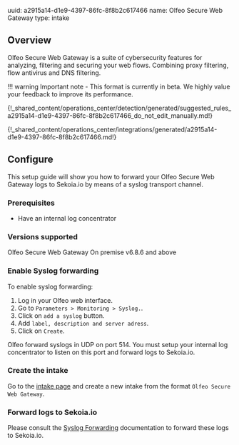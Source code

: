 uuid: a2915a14-d1e9-4397-86fc-8f8b2c617466
name: Olfeo Secure Web Gateway
type: intake

## Overview

Olfeo Secure Web Gateway is a suite of cybersecurity features for analyzing, filtering and securing your web flows. Combining proxy filtering, flow antivirus and DNS filtering.

!!! warning
    Important note - This format is currently in beta. We highly value your feedback to improve its performance.


{!_shared_content/operations_center/detection/generated/suggested_rules_a2915a14-d1e9-4397-86fc-8f8b2c617466_do_not_edit_manually.md!}

{!_shared_content/operations_center/integrations/generated/a2915a14-d1e9-4397-86fc-8f8b2c617466.md!}

## Configure

This setup guide will show you how to forward your Olfeo Secure Web Gateway logs
to Sekoia.io by means of a syslog transport channel.

### Prerequisites

- Have an internal log concentrator

### Versions supported

Olfeo Secure Web Gateway On premise v6.8.6 and above

### Enable Syslog forwarding

To enable syslog forwarding:

1. Log in your Olfeo web interface.
2. Go to `Parameters > Monitoring > Syslog.`.
3. Click on `add a syslog` button.
4. Add `label, description and server adress`.
5. Click on `Create`.

Olfeo forward syslogs in UDP on port 514. You must setup your internal log concentrator to listen on this port and forward logs to Sekoia.io.

### Create the intake

Go to the [intake page](https://app.sekoia.io/operations/intakes) and create a new intake from the format `Olfeo Secure Web Gateway`.

### Forward logs to Sekoia.io

Please consult the [Syslog Forwarding](../../../ingestion_methods/sekoiaio_forwarder/) documentation to forward these logs to Sekoia.io.